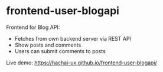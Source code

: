 # frontend-user-blogapi

Frontend for Blog API:

- Fetches from own backend server via REST API
- Show posts and comments
- Users can submit comments to posts

Live demo:
https://hachai-ux.github.io/frontend-user-blogapi/
